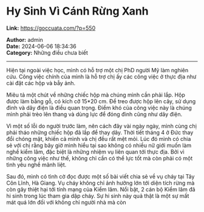 # Hy Sinh Vì Cánh Rừng Xanh

**Link:** https://goccuata.com/?p=550

**Author:** admin  
**Date:** 2024-06-06 18:34:36  
**Category:** Những điều chưa biết

---

<!-- wp:paragraph -->
<p>Hiện tại ngoài việc học, mình có hỗ trợ một chị PhD người Mỹ làm nghiên cứu. Công việc chính của mình là hỗ trợ chị ấy các công việc ở thực địa như cài đặt các hộp và bẫy ảnh. </p>
<!-- /wp:paragraph -->

<!-- wp:paragraph -->
<p>Miêu tả một chút về những chiếc hộp mà chúng mình cần phải lắp. Hộp được làm bằng gỗ, có kích cỡ 15*20 cm. Để treo được hộp lên cây, sử dụng đinh và dây điện là điều quan trọng. Điểm khó của công việc này là chúng mình phải trèo lên thang và dùng lực để đóng đinh cũng như dây điện. </p>
<!-- /wp:paragraph -->

<!-- wp:paragraph -->
<p>Vì một số lỗi do người trước làm, nên cách đây vài ngày ngày, mình cùng chị phải tháo những chiếc hộp đã lắp để thay dây. Thời tiết tháng 4 ở Đức thay đổi chóng mặt, khiến cả mình và chị đều rất mệt mỏi. Lúc đó mình có chia sẻ với chị rằng bây giờ mình hiểu tại sao không có nhiều nữ giới muốn làm nghề kiểm lâm, đặc biệt là những nhiệm vụ liên quan tới thực địa. Bởi vì những công việc như thế, không chỉ cần có thể lực tốt mà còn phải có một tình yêu nghề mãnh liệt. </p>
<!-- /wp:paragraph -->

<!-- wp:paragraph -->
<p>Sau đó, mình có tình cờ đọc được một số bài viết chia sẻ về vụ cháy tại Tây Côn Lĩnh, Hà Giang. Vụ cháy không chỉ ảnh hưởng lớn tới diện tích rừng mà còn gây thiệt hại tới tính mạng của Kiểm lâm. Nổi bật, 2 cán bộ Kiểm lâm đã hi sinh trong lúc tham gia dập cháy. Sự hi sinh này quả thật là một sự mất mát quá lớn đối với không chỉ người nhà mà còn </p>
<!-- /wp:paragraph -->